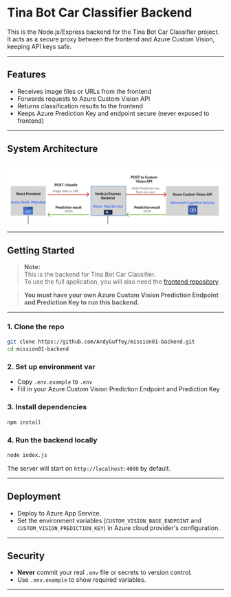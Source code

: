 # Tina Bot Car Classifier Backend

This is the Node.js/Express backend for the Tina Bot Car Classifier project.
It acts as a secure proxy between the frontend and Azure Custom Vision, keeping API keys safe.

---

## Features

- Receives image files or URLs from the frontend
- Forwards requests to Azure Custom Vision API
- Returns classification results to the frontend
- Keeps Azure Prediction Key and endpoint secure (never exposed to frontend)

---

## System Architecture

![System Architecture Diagram](./architecture-diagram.png)

---

## Getting Started

> **Note:**  
> This is the backend for Tina Bot Car Classifier.  
> To use the full application, you will also need the [frontend repository](https://github.com/AndyGuffey/mission01-turners-ai-car-classifier).

> **You must have your own Azure Custom Vision Prediction Endpoint and Prediction Key to run this backend.**

---

### 1. Clone the repo

```sh
git clone https://github.com/AndyGuffey/mission01-backend.git
cd mission01-backend
```

### 2. Set up environment var

- Copy `.env.example` to `.env`
- Fill in your Azure Custom Vision Prediction Endpoint and Prediction Key

### 3. Install dependencies

```sh
npm install
```

### 4. Run the backend locally

```sh
node index.js
```

The server will start on `http://localhost:4000` by default.

---

## Deployment

- Deploy to Azure App Service.
- Set the environment variables (`CUSTOM_VISION_BASE_ENDPOINT` and `CUSTOM_VISION_PREDICTION_KEY`) in Azure cloud provider's configuration.

---

## Security

- **Never** commit your real `.env` file or secrets to version control.
- Use `.env.example` to show required variables.

---
